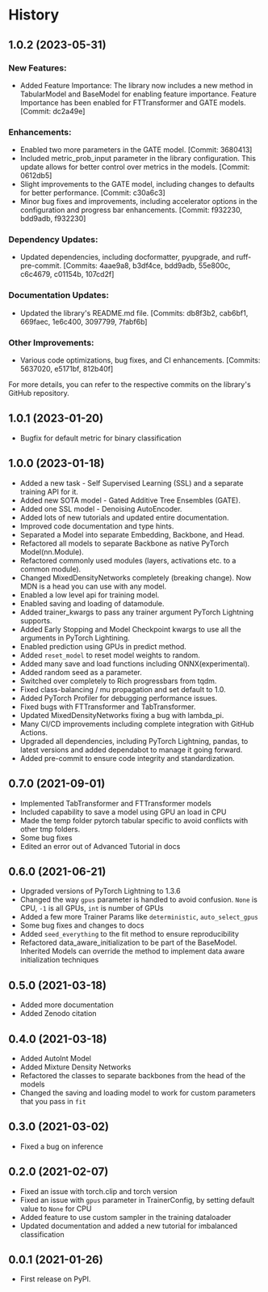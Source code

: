 # History

## 1.0.2 (2023-05-31)

### New Features:

- Added Feature Importance: The library now includes a new method in TabularModel and BaseModel for enabling feature importance. Feature Importance has been enabled for FTTransformer and GATE models. [Commit: dc2a49e]
### Enhancements:

- Enabled two more parameters in the GATE model. [Commit: 3680413]
- Included metric_prob_input parameter in the library configuration. This update allows for better control over metrics in the models. [Commit: 0612db5]
- Slight improvements to the GATE model, including changes to defaults for better performance. [Commit: c30a6c3]
- Minor bug fixes and improvements, including accelerator options in the configuration and progress bar enhancements. [Commit: f932230, bdd9adb, f932230]
### Dependency Updates:

- Updated dependencies, including docformatter, pyupgrade, and ruff-pre-commit. [Commits: 4aae9a8, b3df4ce, bdd9adb, 55e800c, c6c4679, c01154b, 107cd2f]
### Documentation Updates:

- Updated the library's README.md file. [Commits: db8f3b2, cab6bf1, 669faec, 1e6c400, 3097799, 7fabf6b]
### Other Improvements:

- Various code optimizations, bug fixes, and CI enhancements. [Commits: 5637020, e5171bf, 812b40f]

For more details, you can refer to the respective commits on the library's GitHub repository.

## 1.0.1 (2023-01-20)

- Bugfix for default metric for binary classification




## 1.0.0 (2023-01-18)

- Added a new task - Self Supervised Learning (SSL) and a separate training API for it.
- Added new SOTA model - Gated Additive Tree Ensembles (GATE).
- Added one SSL model - Denoising AutoEncoder.
- Added lots of new tutorials and updated entire documentation.
- Improved code documentation and type hints.
- Separated a Model into separate Embedding, Backbone, and Head.
- Refactored all models to separate Backbone as native PyTorch Model(nn.Module).
- Refactored commonly used modules (layers, activations etc. to a common module).
- Changed MixedDensityNetworks completely (breaking change). Now MDN is a head you can use with any model.
- Enabled a low level api for training model.
- Enabled saving and loading of datamodule.
- Added trainer_kwargs to pass any trainer argument PyTorch Lightning supports.
- Added Early Stopping and Model Checkpoint kwargs to use all the arguments in PyTorch Lightining.
- Enabled prediction using GPUs in predict method.
- Added `reset_model` to reset model weights to random.
- Added many save and load functions including ONNX(experimental).
- Added random seed as a parameter.
- Switched over completely to Rich progressbars from tqdm.
- Fixed class-balancing / mu propagation and set default to 1.0.
- Added PyTorch Profiler for debugging performance issues.
- Fixed bugs with FTTransformer and TabTransformer.
- Updated MixedDensityNetworks fixing a bug with lambda_pi.
- Many CI/CD improvements including complete integration with GitHub Actions.
- Upgraded all dependencies, including PyTorch Lightning, pandas, to latest versions and added dependabot to manage it going forward.
- Added pre-commit to ensure code integrity and standardization.

## 0.7.0 (2021-09-01)

- Implemented TabTransformer and FTTransformer models
- Included capability to save a model using GPU an load in CPU
- Made the temp folder pytorch tabular specific to avoid conflicts with other tmp folders.
- Some bug fixes
- Edited an error out of Advanced Tutorial in docs

## 0.6.0 (2021-06-21)

- Upgraded versions of PyTorch Lightning to 1.3.6
- Changed the way `gpus` parameter is handled to avoid confusion. `None` is CPU, `-1` is all GPUs, `int` is number of GPUs
- Added a few more Trainer Params like `deterministic`, `auto_select_gpus`
- Some bug fixes and changes to docs
- Added `seed_everything` to the fit method to ensure reproducibility
- Refactored data_aware_initialization to be part of the BaseModel. Inherited Models can override the method to implement data aware initialization techniques

## 0.5.0 (2021-03-18)

- Added more documentation
- Added Zenodo citation

## 0.4.0 (2021-03-18)

- Added AutoInt Model
- Added Mixture Density Networks
- Refactored the classes to separate backbones from the head of the models
- Changed the saving and loading model to work for custom parameters that you pass in `fit`

## 0.3.0 (2021-03-02)

- Fixed a bug on inference

## 0.2.0 (2021-02-07)

- Fixed an issue with torch.clip and torch version
- Fixed an issue with `gpus` parameter in TrainerConfig, by setting default value to `None` for CPU
- Added feature to use custom sampler in the training dataloader
- Updated documentation and added a new tutorial for imbalanced classification

## 0.0.1 (2021-01-26)

- First release on PyPI.

